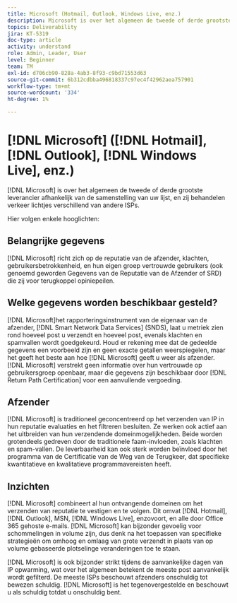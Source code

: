 ```yaml
---
title: Microsoft (Hotmail, Outlook, Windows Live, enz.)
description: Microsoft is over het algemeen de tweede of derde grootste leverancier afhankelijk van de samenstelling van uw lijst, en zij behandelen verkeer lichtjes verschillend van andere ISPs.
topics: Deliverability
jira: KT-5319
doc-type: article
activity: understand
role: Admin, Leader, User
level: Beginner
team: TM
exl-id: d706cb90-828a-4ab3-8f93-c9bd71553d63
source-git-commit: 6b312cdbba496818337c97ec4f42962aea757901
workflow-type: tm+mt
source-wordcount: '334'
ht-degree: 1%

---
```


# [!DNL Microsoft] ([!DNL Hotmail], [!DNL Outlook], [!DNL Windows Live], enz.)

[!DNL Microsoft] is over het algemeen de tweede of derde grootste leverancier afhankelijk van de samenstelling van uw lijst, en zij behandelen verkeer lichtjes verschillend van andere ISPs.

Hier volgen enkele hooglichten:

## Belangrijke gegevens

[!DNL Microsoft] richt zich op de reputatie van de afzender, klachten, gebruikersbetrokkenheid, en hun eigen groep vertrouwde gebruikers (ook genoemd geworden Gegevens van de Reputatie van de Afzender of SRD) die zij voor terugkoppel opiniepeilen.

## Welke gegevens worden beschikbaar gesteld?

[!DNL Microsoft]het rapporteringsinstrument van de eigenaar van de afzender, [!DNL Smart Network Data Services] (SNDS), laat u metriek zien rond hoeveel post u verzendt en hoeveel post, evenals klachten en spamvallen wordt goedgekeurd. Houd er rekening mee dat de gedeelde gegevens een voorbeeld zijn en geen exacte getallen weerspiegelen, maar het geeft het beste aan hoe [!DNL Microsoft] geeft u weer als afzender. [!DNL Microsoft] verstrekt geen informatie over hun vertrouwde op gebruikersgroep openbaar, maar die gegevens zijn beschikbaar door [!DNL Return Path Certification] voor een aanvullende vergoeding.

## Afzender

[!DNL Microsoft] is traditioneel geconcentreerd op het verzenden van IP in hun reputatie evaluaties en het filtreren besluiten. Ze werken ook actief aan het uitbreiden van hun verzendende domeinmogelijkheden. Beide worden grotendeels gedreven door de traditionele faam-invloeden, zoals klachten en spam-vallen. De leverbaarheid kan ook sterk worden beïnvloed door het programma van de Certificatie van de Weg van de Terugkeer, dat specifieke kwantitatieve en kwalitatieve programmavereisten heeft.

## Inzichten

[!DNL Microsoft] combineert al hun ontvangende domeinen om het verzenden van reputatie te vestigen en te volgen. Dit omvat [!DNL Hotmail], [!DNL Outlook], MSN, [!DNL Windows Live], enzovoort, en alle door Office 365 gehoste e-mails. [!DNL Microsoft] kan bijzonder gevoelig voor schommelingen in volume zijn, dus denk na het toepassen van specifieke strategieën om omhoog en omlaag van grote verzendt in plaats van op volume gebaseerde plotselinge veranderingen toe te staan.

[!DNL Microsoft] is ook bijzonder strikt tijdens de aanvankelijke dagen van IP opwarming, wat over het algemeen betekent de meeste post aanvankelijk wordt gefilterd. De meeste ISPs beschouwt afzenders onschuldig tot bewezen schuldig. [!DNL Microsoft] is het tegenovergestelde en beschouwt u als schuldig totdat u onschuldig bent.
